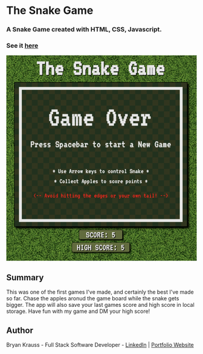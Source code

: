 # The Snake Game

### A Snake Game created with HTML, CSS, Javascript.

### See it [here](https://bryangk.github.io/snake_game/)

![](./img/snake_game.png)

## Summary

This was one of the first games I've made, and certainly the best I've made so far. Chase the apples aronud the game board while the snake gets bigger. The app will also save your last games score and high score in local storage. Have fun with my game and DM your high score!

## Author

Bryan Krauss - Full Stack Software Developer - [LinkedIn](https://www.linkedin.com/in/bryan-krauss-556b3a200/) | [Portfolio Website](https://bryankrauss.ca)
